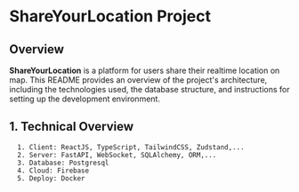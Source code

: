 # ShareYourLocation Project

## Overview

**ShareYourLocation** is a platform for users share their realtime location on map. This README provides an overview of the project's architecture, including the technologies used, the database structure, and instructions for setting up the development environment.

## 1. Technical Overview
      1. Client: ReactJS, TypeScript, TailwindCSS, Zudstand,...
      2. Server: FastAPI, WebSocket, SQLAlchemy, ORM,...
      3. Database: Postgresql
      4. Cloud: Firebase
      5. Deploy: Docker
